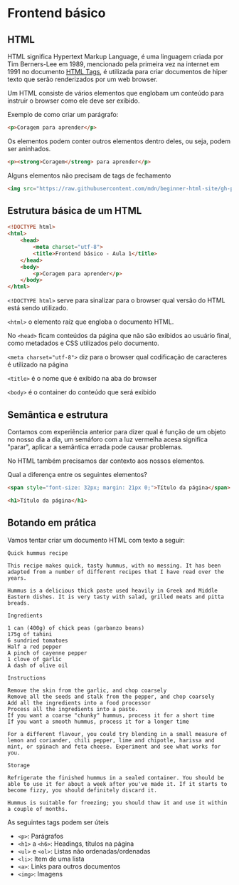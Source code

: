 # Frontend básico

## HTML

HTML significa Hypertext Markup Language, é uma linguagem criada por Tim Berners-Lee em 1989, mencionado pela primeira vez na internet em 1991 no documento [HTML Tags](http://info.cern.ch/hypertext/WWW/MarkUp/Tags.html), é utilizada para criar documentos de hiper texto que serão renderizados por um web browser.

Um HTML consiste de vários elementos que englobam um conteúdo para instruir o browser como ele deve ser exibido.

Exemplo de como criar um parágrafo:

```html
<p>Coragem para aprender</p>
```

Os elementos podem conter outros elementos dentro deles, ou seja, podem ser aninhados.

```html
<p><strong>Coragem</strong> para aprender</p>
```

Alguns elementos não precisam de tags de fechamento

```html
<img src="https://raw.githubusercontent.com/mdn/beginner-html-site/gh-pages/images/firefox-icon.png" />
```

## Estrutura básica de um HTML

```html
<!DOCTYPE html>
<html>
    <head>
        <meta charset="utf-8">
        <title>Frontend básico - Aula 1</title>
    </head>
    <body>
        <p>Coragem para aprender</p>
    </body>
</html>
```

`<!DOCTYPE html>` serve para sinalizar para o browser qual versão do HTML está sendo utilizado.

`<html>` o elemento raíz que engloba o documento HTML.

No `<head>` ficam conteúdos da página que não são exibidos ao usuário final, como metadados e CSS utilizados pelo documento.

`<meta charset="utf-8">` diz para o browser qual codificação de caracteres é utilizado na página

`<title>` é o nome que é exibido na aba do browser

`<body>` é o container do conteúdo que será exibido

## Semântica e estrutura

Contamos com experiência anterior para dizer qual é função de um objeto no nosso dia a dia, um semáforo com a luz vermelha acesa significa "parar", aplicar a semântica errada pode causar problemas.

No HTML também precisamos dar contexto aos nossos elementos.

Qual a diferença entre os seguintes elementos?

```html
<span style="font-size: 32px; margin: 21px 0;">Título da página</span>
```

```html
<h1>Título da página</h1>
```

## Botando em prática

Vamos tentar criar um documento HTML com texto a seguir:

```text
Quick hummus recipe

This recipe makes quick, tasty hummus, with no messing. It has been adapted from a number of different recipes that I have read over the years.

Hummus is a delicious thick paste used heavily in Greek and Middle Eastern dishes. It is very tasty with salad, grilled meats and pitta breads.

Ingredients

1 can (400g) of chick peas (garbanzo beans)
175g of tahini
6 sundried tomatoes
Half a red pepper
A pinch of cayenne pepper
1 clove of garlic
A dash of olive oil

Instructions

Remove the skin from the garlic, and chop coarsely
Remove all the seeds and stalk from the pepper, and chop coarsely
Add all the ingredients into a food processor
Process all the ingredients into a paste.
If you want a coarse "chunky" hummus, process it for a short time
If you want a smooth hummus, process it for a longer time

For a different flavour, you could try blending in a small measure of lemon and coriander, chili pepper, lime and chipotle, harissa and mint, or spinach and feta cheese. Experiment and see what works for you.

Storage

Refrigerate the finished hummus in a sealed container. You should be able to use it for about a week after you've made it. If it starts to become fizzy, you should definitely discard it.

Hummus is suitable for freezing; you should thaw it and use it within a couple of months.
```

As seguintes tags podem ser úteis

- `<p>`: Parágrafos
- `<h1>` a `<h6>`: Headings, títulos na página
- `<ul>` e `<ol>`: Listas não ordenadas/ordenadas
- `<li>`: Item de uma lista
- `<a>`: Links para outros documentos
- `<img>`: Imagens
